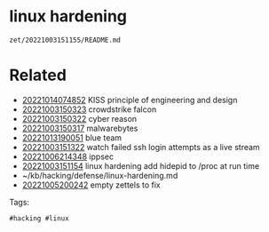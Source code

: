 # linux hardening

` zet/20221003151155/README.md `

# Related

- [20221014074852](/zet/20221014074852/README.md) KISS principle of engineering and design
- [20221003150323](/zet/20221003150323/README.md) crowdstrike falcon
- [20221003150322](/zet/20221003150322/README.md) cyber reason
- [20221003150317](/zet/20221003150317/README.md) malwarebytes
- [20221013190051](/zet/20221013190051/README.md) blue team
- [20221003151322](/zet/20221003151322/README.md) watch failed ssh login attempts as a live stream
- [20221006214348](/zet/20221006214348/README.md) ippsec
- [20221003151154](/zet/20221003151154/README.md) linux hardening add hidepid to /proc at run time
- ~/kb/hacking/defense/linux-hardening.md
- [20221005200242](/zet/20221005200242/README.md) empty zettels to fix

Tags:

    #hacking #linux 

